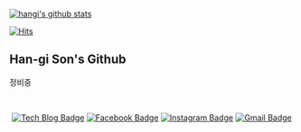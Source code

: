 [![hangi's github stats](https://github-readme-stats.vercel.app/api?username=crisis513)](https://github.com/anuraghazra/github-readme-stats)

[![Hits](https://hits.seeyoufarm.com/api/count/incr/badge.svg?url=https%3A%2F%2Fgithub.com%2Fcrisis513)](https://hits.seeyoufarm.com) 

## Han-gi Son's Github

정비중

<br>

<div align=center>
  
[![Tech Blog Badge](http://img.shields.io/badge/-Tech%20blog-black?style=flat-square&logo=github&link=https://crisis513.github.io/)](https://crisis513.github.io/)
[![Facebook Badge](https://img.shields.io/badge/facebook-1877f2?style=flat-square&logo=facebook&logoColor=white&link=https://www.facebook.com/Hangi.Son)](https://www.facebook.com/Hangi.Son)
[![Instagram Badge](https://img.shields.io/badge/-Instagram-dd2a7b?style=flat-square&logo=instagram&logoColor=white&link=https://www.instagram.com/hangi_sonny/)](https://www.instagram.com/hangi_sonny/) 
[![Gmail Badge](https://img.shields.io/badge/Gmail-d14836?style=flat-square&logo=Gmail&logoColor=white&link=mailto:crisis51526@gmail.com)](mailto:crisis51526@gmail.com)
</div>

# 

<!--
**crisis513/crisis513** is a ✨ _special_ ✨ repository because its `README.md` (this file) appears on your GitHub profile.

Here are some ideas to get you started:

- 🔭 I’m currently working on ...
- 🌱 I’m currently learning ...
- 👯 I’m looking to collaborate on ...
- 🤔 I’m looking for help with ...
- 💬 Ask me about ...
- 📫 How to reach me: ...
- 😄 Pronouns: ...
- ⚡ Fun fact: ...
-->
